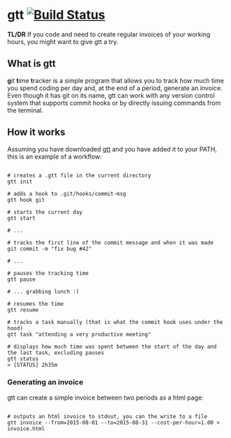 # gtt [![Build Status](https://drone.io/github.com/luizbranco/gtt/status.png)](https://drone.io/github.com/luizbranco/gtt/latest)

**TL/DR** If you code and need to create regular invoices of your working hours,
you might want to give gtt a try.

## What is gtt

**g**it **t**ime **t**racker is a simple program that allows you to track how
much time you spend coding per day and, at the end of a period, generate an
invoice. Even though it has git on its name, gtt can work with any version
control system that supports commit hooks or by directly issuing commands from
the terminal.

<!--more-->

## How it works

Assuming you have downloaded [gtt](http://github.com/luizbranco/gtt/releases)
and you have added it to your PATH, this is an example of a workflow:

```shell

# creates a .gtt file in the current directory
gtt init

# adds a hook to .git/hooks/commit-msg
gtt hook git

# starts the current day
gtt start

# ...

# tracks the first line of the commit message and when it was made
git commit -m "fix bug #42"

# ...

# pauses the tracking time
gtt pause

# ... grabbing lunch :)

# resumes the time
gtt resume

# tracks a task manually (that is what the commit hook uses under the hood)
gtt task "attending a very productive meeting"

# displays how much time was spent between the start of the day and the last task, excluding pauses
gtt status
> [STATUS] 2h35m

```

### Generating an invoice

gtt can create a simple invoice between two periods as a html page:

```shell

# outputs an html invoice to stdout, you can the write to a file
gtt invoice --from=2015-08-01 --to=2015-08-31 --cost-per-hour=1.00 > invoice.html

```
